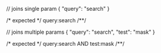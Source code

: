 // joins single param
{
  "query": "search"
}

/* expected */
query:search
/**/

// joins multiple params
{
  "query": "search",
  "test": "mask"
}

/* expected */
query:search AND test:mask
/**/